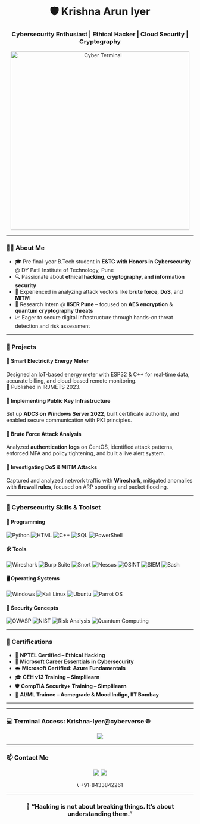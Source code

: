 <h1 align="center">🛡️ Krishna Arun Iyer</h1>
<h3 align="center">Cybersecurity Enthusiast | Ethical Hacker | Cloud Security | Cryptography</h3>

<p align="center">
  <img src="https://media.giphy.com/media/qgQUggAC3Pfv687qPC/giphy.gif" width="480" alt="Cyber Terminal" />
</p>

---

### 👨‍💻 About Me

- 🎓 Pre final-year B.Tech student in **E&TC with Honors in Cybersecurity** @ DY Patil Institute of Technology, Pune  
- 🔍 Passionate about **ethical hacking, cryptography, and information security**  
- 🔐 Experienced in analyzing attack vectors like **brute force**, **DoS**, and **MITM**  
- 🧠 Research Intern @ **IISER Pune** – focused on **AES encryption** & **quantum cryptography threats**  
- 📈 Eager to secure digital infrastructure through hands-on threat detection and risk assessment

---

### 🚀 Projects

#### 🔌 Smart Electricity Energy Meter  
Designed an IoT-based energy meter with ESP32 & C++ for real-time data, accurate billing, and cloud-based remote monitoring.  
📄 Published in IRJMETS 2023.

#### 🔐 Implementing Public Key Infrastructure  
Set up **ADCS on Windows Server 2022**, built certificate authority, and enabled secure communication with PKI principles.

#### 🧠 Brute Force Attack Analysis  
Analyzed **authentication logs** on CentOS, identified attack patterns, enforced MFA and policy tightening, and built a live alert system.

#### 🔎 Investigating DoS & MITM Attacks  
Captured and analyzed network traffic with **Wireshark**, mitigated anomalies with **firewall rules**, focused on ARP spoofing and packet flooding.

---

### 🧰 Cybersecurity Skills & Toolset

#### 💬 Programming
![Python](https://img.shields.io/badge/Python-3670A0?style=for-the-badge&logo=python&logoColor=white)
![HTML](https://img.shields.io/badge/HTML5-E34F26?style=for-the-badge&logo=html5&logoColor=white)
![C++](https://img.shields.io/badge/C++-00599C?style=for-the-badge&logo=c%2B%2B&logoColor=white)
![SQL](https://img.shields.io/badge/SQL-4479A1?style=for-the-badge&logo=mysql&logoColor=white)
![PowerShell](https://img.shields.io/badge/PowerShell-5391FE?style=for-the-badge&logo=powershell&logoColor=white)

#### 🛠️ Tools
![Wireshark](https://img.shields.io/badge/Wireshark-1679A7?style=for-the-badge&logo=wireshark&logoColor=white)
![Burp Suite](https://img.shields.io/badge/Burp_Suite-FF5C00?style=for-the-badge)
![Snort](https://img.shields.io/badge/Snort-F00000?style=for-the-badge)
![Nessus](https://img.shields.io/badge/Nessus-3776AB?style=for-the-badge)
![OSINT](https://img.shields.io/badge/OSINT_Framework-0080FF?style=for-the-badge)
![SIEM](https://img.shields.io/badge/SIEM_Tools-5865F2?style=for-the-badge)
![Bash](https://img.shields.io/badge/Bash-4EAA25?style=for-the-badge&logo=gnu-bash&logoColor=white)

#### 🖥️ Operating Systems
![Windows](https://img.shields.io/badge/Windows-0078D6?style=for-the-badge&logo=windows&logoColor=white)
![Kali Linux](https://img.shields.io/badge/Kali_Linux-557C94?style=for-the-badge&logo=linux&logoColor=white)
![Ubuntu](https://img.shields.io/badge/Ubuntu-E95420?style=for-the-badge&logo=ubuntu&logoColor=white)
![Parrot OS](https://img.shields.io/badge/Parrot_OS-00AEEF?style=for-the-badge)

#### 🔐 Security Concepts
![OWASP](https://img.shields.io/badge/OWASP_Top_10-critical?style=for-the-badge)
![NIST](https://img.shields.io/badge/NIST_Framework-blueviolet?style=for-the-badge)
![Risk Analysis](https://img.shields.io/badge/Risk_Analysis-orange?style=for-the-badge)
![Quantum Computing](https://img.shields.io/badge/Quantum_Security-purple?style=for-the-badge)

---

### 📜 Certifications

- 🧠 **NPTEL Certified – Ethical Hacking**  
- 🔐 **Microsoft Career Essentials in Cybersecurity**  
- ☁️ **Microsoft Certified: Azure Fundamentals**  
- 🎓 **CEH v13 Training – Simplilearn**  
- 🛡️ **CompTIA Security+ Training – Simplilearn**  
- 🤖 **AI/ML Trainee – Acmegrade & Mood Indigo, IIT Bombay**

---

---

### 💻 Terminal Access: Krishna-Iyer@cyberverse 🌐



<p align="center">
  <img src="https://readme-typing-svg.demolab.com/?lines=🚨+Welcome+to+the+Cyber+Realm+of+Krishna;🔍+Decrypting+threats...;🔐+Securing+the+future,+bit+by+bit...;🧠+Explore+|+Learn+|+Defend&font=Fira%20Code&center=true&width=720&height=45&color=0FFF95&vCenter=true&pause=1000&size=22" />
</p>

---

### 📫 Contact Me

<p align="center">
  <a href="https://linkedin.com/in/krishna-iyer-136928289" target="_blank">
    <img src="https://img.shields.io/badge/LinkedIn-blue?style=for-the-badge&logo=linkedin&logoColor=white" />
  </a>
  <a href="mailto:krishnaiyer004@gmail.com" target="_blank">
    <img src="https://img.shields.io/badge/Gmail-D14836?style=for-the-badge&logo=gmail&logoColor=white" />
  </a>
</p>

<p align="center">
  📞 +91-8433842261  
</p>

---

<h3 align="center">🧩 “Hacking is not about breaking things. It’s about understanding them.”</h3>
